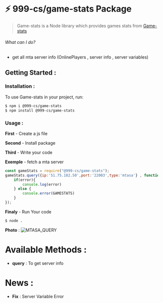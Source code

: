 # ⚡ 999-cs/game-stats Package

> Game-stats is a Node library which provides games stats from [Game-stats](https://www.game-state.com)

###### What can I do?

- get all mta server info (OnlinePlayers , server info , server variables)

## Getting Started :

### Installation :

To use Game-stats in your project, run:

```bash
$ npm i @999-cs/game-stats
$ npm install @999-cs/game-stats
```

### Usage :

**First** - Create a js file

**Second** - Install package

**Third** - Write your code

**Exemple** - fetch a mta server

```js
const gameStats = require("@999-cs/game-stats");
gameStats.query({ip:'51.75.182.50',port:'22003',type:'mtasa'} , function (error,GAMESTATS){
    if(error){
        console.log(error)
    } else {
        console.error(GAMESTATS)
    }
});
```
**Finaly** - Run Your code

```bash
$ node .
``` 

**Photo** :
![MTASA_QUERY](https://cdn.discordapp.com/attachments/945401842047791174/962154101465055252/unknown.png)

# Available Methods :

* **query** : To get server info

# News : 
* **Fix** : Server Variable Error